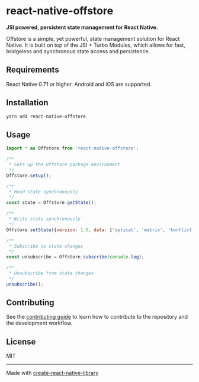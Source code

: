# react-native-offstore

**JSI powered, persistent state management for React Native.**

Offstore is a simple, yet powerful, state management solution for React Native. It is built on top of the JSI + Turbo Modules, which allows for fast, bridgeless and synchronous state access and persistence.

## Requirements

React Native 0.71 or higher. Android and iOS are supported.

## Installation

```sh
yarn add react-native-offstore
```

## Usage

```js
import * as Offstore from 'react-native-offstore';

/**
 * Sets up the Offstore package environment
 */
Offstore.setup();

/**
 * Read state synchronously
 */
const state = Offstore.getState();

/**
 * Write state synchronously
 */
Offstore.setState({version: 1.5, data: ['optical', 'matrix', 'konflict']});

/**
 * Subscribe to state changes
 */
const unsubscribe = Offstore.subscribe(console.log);

/**
 * Unsubscribe from state changes
 */
unsubscribe();
```

## Contributing

See the [contributing guide](CONTRIBUTING.md) to learn how to contribute to the repository and the development workflow.

## License

MIT

---

Made with [create-react-native-library](https://github.com/callstack/react-native-builder-bob)
